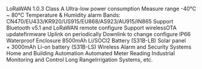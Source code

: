 LoRaWAN 1.0.3 Class A
Ultra-low power consumption
Measure range -40°C ~ 80°C
Temperature & Humidity alarm
Bands: CN470/EU433/KR920/US915/EU868/AS923/AU915/IN865
Support Bluetooth v5.1 and LoRaWAN remote configure
Support wirelessOTA updatefirmware
Uplink on periodically
Downlink to change configure
IP66 Waterproof Enclosure
8500mAh Li/SOCl2 Battery (S31B-LB)
Solar panel + 3000mAh Li-on battery (S31B-LS)
Wireless Alarm and Security Systems
Home and Building Automation
Automated Meter Reading
Industrial Monitoring and Control
Long RangeIrrigation Systems, etc.
